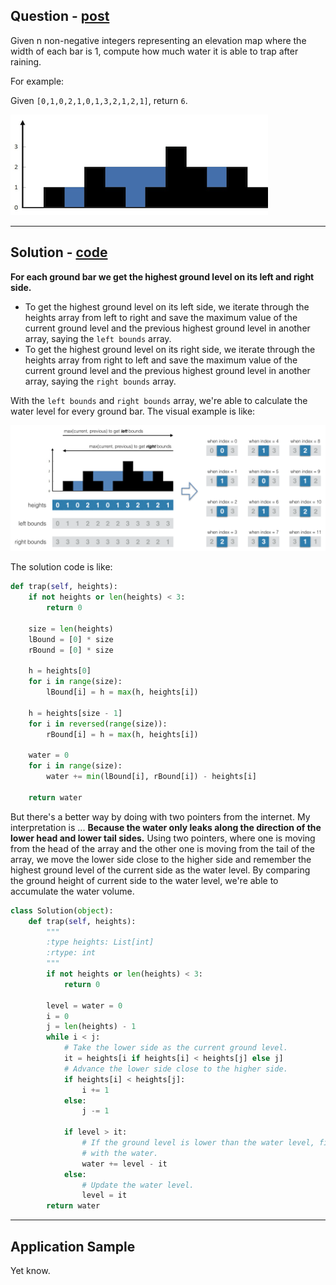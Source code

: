 Question - [post](https://leetcode.com/problems/trapping-rain-water/)
--------

Given n non-negative integers representing an elevation map where the width of each bar is 1, compute how much water it is able to trap after raining.

For example:

Given `[0,1,0,2,1,0,1,3,2,1,2,1]`, return `6`.

![...](sample-01.png)

---

Solution - [code](answer.py)
--------

**For each ground bar we get the highest ground level on its left and right side.**

* To get the highest ground level on its left side, we iterate through the heights array from left to right and save the maximum value of the current ground level and the previous highest ground level in another array, saying the `left bounds` array.
* To get the highest ground level on its right side, we iterate through the heights array from right to left and save the maximum value of the current ground level and the previous highest ground level in another array, saying the `right bounds` array.

With the `left bounds` and `right bounds` array, we're able to calculate the water level for every ground bar. The visual example is like:

![...](sample-02.png)
 
The solution code is like:

```python
def trap(self, heights):
    if not heights or len(heights) < 3:
        return 0

    size = len(heights)
    lBound = [0] * size
    rBound = [0] * size

    h = heights[0]
    for i in range(size):
        lBound[i] = h = max(h, heights[i])

    h = heights[size - 1]
    for i in reversed(range(size)):
        rBound[i] = h = max(h, heights[i])

    water = 0
    for i in range(size):
        water += min(lBound[i], rBound[i]) - heights[i]

    return water
```

But there's a better way by doing with two pointers from the internet. My interpretation is ... **Because the water only leaks along the direction of the lower head and lower tail sides.** Using two pointers, where one is moving from the head of the array and the other one is moving from the tail of the array, we move the lower side close to the higher side and remember the highest ground level of the current side as the water level. By comparing the ground height of current side to the water level, we're able to accumulate the water volume.

```python
class Solution(object):
    def trap(self, heights):
        """
        :type heights: List[int]
        :rtype: int
        """
        if not heights or len(heights) < 3:
            return 0

        level = water = 0
        i = 0
        j = len(heights) - 1
        while i < j:
            # Take the lower side as the current ground level.
            it = heights[i if heights[i] < heights[j] else j]
            # Advance the lower side close to the higher side.
            if heights[i] < heights[j]:
                i += 1
            else:
                j -= 1

            if level > it:
                # If the ground level is lower than the water level, fill it
                # with the water.
                water += level - it
            else:
                # Update the water level.
                level = it
        return water
```

---

Application Sample
------------------

Yet know.
